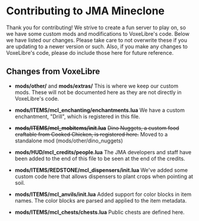# Contributing to JMA Mineclone
Thank you for contributing!
We strive to create a fun server to play on, so we have some custom mods and modifications to VoxeLibre's code.
Below we have listed our changes. Please take care to not overwrite these if you are updating to a newer version or such.
Also, if you make any changes to VoxeLibre's code, please do include those here for future reference.

## Changes from VoxeLibre

- **mods/other/** and **mods/extras/**
    This is where we keep our custom mods. These will not be documented here as they are not directly in VoxeLibre's code.

- **mods/ITEMS/mcl_enchanting/enchantments.lua**
    We have a custom enchantment, "Drill", which is registered in this file.

- ~~**mods/ITEMS/mcl_mobitems/init.lua**~~
    ~~Dino Nuggets, a custom food craftable from Cooked Chicken, is registered here.~~
    Moved to a standalone mod (mods/other/dino_nuggets)

- **mods/HUD/mcl_credits/people.lua**
    The JMA developers and staff have been added to the end of this file to be seen at the end of the credits.

- **mods/ITEMS/REDSTONE/mcl_dispensers/init.lua**
    We've added some custom code here that allows dispensers to plant crops when pointing at soil.

- **mods/ITEMS/mcl_anvils/init.lua**
    Added support for color blocks in item names. The color blocks are parsed and applied to the item metadata.

- **mods/ITEMS/mcl_chests/chests.lua**
    Public chests are defined here.